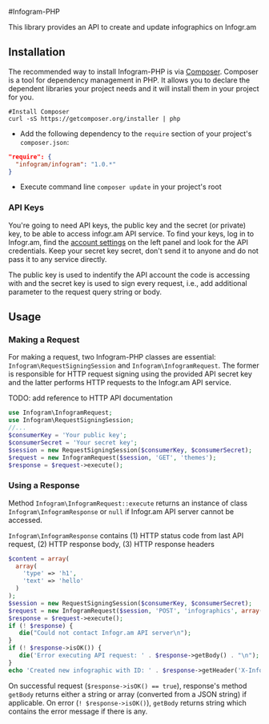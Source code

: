 #Infogram-PHP

This library provides an API to create and update infographics on Infogr.am

## Installation

The recommended way to install Infogram-PHP is via [Composer](https://getcomposer.org/). Composer is a tool for dependency management in PHP. It allows you to declare the dependent libraries your project needs and it will install them in your project for you.

```shell
#Install Composer
curl -sS https://getcomposer.org/installer | php
```

* Add the following dependency to the `require` section of your project's `composer.json`:
```json
"require": {
  "infogram/infogram": "1.0.*"
}
```
* Execute command line `composer update` in your project's root

### API Keys
You're going to need API keys, the public key and the secret (or private) key, to be able to access infogr.am API service. To find your keys, log in to Infogr.am, find the [account settings](https://infogr.am/app/#/settings) on the left panel and look for the API credentials. Keep your secret key secret, don't send it to anyone and do not pass it to any service directly.

The public key is used to indentify the API account the code is accessing with and the secret key is used to sign every request, i.e., add additional parameter to the request query string or body.

## Usage
### Making a Request
For making a request, two Infogram-PHP classes are essential: `Infogram\RequestSigningSession` and `Infogram\InfogramRequest`. The former is responsible for HTTP request signing using the provided API secret key and the latter performs HTTP requests to the Infogr.am API service.

TODO: add reference to HTTP API documentation

```php
use Infogram\InfogramRequest;
use Infogram\RequestSigningSession;
//...
$consumerKey = 'Your public key';
$consumerSecret = 'Your secret key';
$session = new RequestSigningSession($consumerKey, $consumerSecret);
$request = new InfogramRequest($session, 'GET', 'themes');
$response = $request->execute();
```

### Using a Response
Method `Infogram\InfogramRequest::execute` returns an instance of class `Infogram\InfogramResponse` or `null` if Infogr.am API server cannot be accessed.

`Infogram\InfogramResponse` contains (1) HTTP status code from last API request, (2) HTTP response body, (3) HTTP response headers

```php
$content = array(
  array(
    'type' => 'h1',
    'text' => 'hello'
  )
);
$session = new RequestSigningSession($consumerKey, $consumerSecret);
$request = new InfogramRequest($session, 'POST', 'infographics', array('content' => $content));
$response = $request->execute();
if (! $response) {
   die("Could not contact Infogr.am API server\n");
}
if (! $response->isOK()) {
   die('Error executing API request: ' . $response->getBody() . "\n");
}
echo 'Created new infographic with ID: ' . $response->getHeader('X-Infogram-Id') . "\n";
```

On successful request (`$response->isOK() == true`), response's method `getBody` returns either a string or array (converted from a JSON string) if applicable.
On error (`! $response->isOK()`), `getBody` returns string which contains the error message if there is any.
